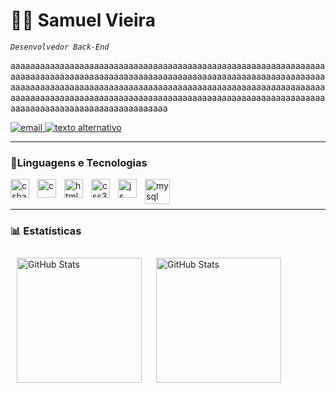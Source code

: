 # 👨‍💻 Samuel Vieira

*`Desenvolvedor Back-End`*

aaaaaaaaaaaaaaaaaaaaaaaaaaaaaaaaaaaaaaaaaaaaaaaaaaaaaaaaaaaaaaaaaaaaaaaaaaaaaaaaaaaaaaaaaaaaaaaaaaaaaaaaaaaaaaaaaaaaaaaaaaaaaaaaaaaaaaaaaaaaaaaaaaaaaaaaaaaaaaaaaaaaaaaaaaaaaaaaaaaaaaaaaaaaaaaaaaaaaaaaaaaaaaaaaaaaaaaaaaaaaaaaaaaaaaaaaaaaaaaaaaaaaaaaaaaaaaaaaaaaaaaaaaaaaaaaaaaaaaaaaaaaaaaa


<p align="left">
    <a href="mailto:samuel.pvieira.contato@gmail.com">
        <img 
            alt="email" 
            tittle="Texto texto" 
            src="https://custom-icon-badges.demolab.com/badge/Samuel_Vieira-black?style=for-the-badge&logo=mail&logoColor=white"/>
    </a>
    <a href="link">
        <img 
            alt="texto alternativo" 
            tittle="Texto texto" 
            src="https://custom-icon-badges.demolab.com/badge/Samuel_Vieira-0077B5?style=for-the-badge&logo=linkedin-svg&logoColor=white"/>
    </a>
    
</p>

---

### 🤖Linguagens e Tecnologias

<img 
    align="left"
    alt="csharp"
    tittle="C#"
    width="30px"
    style="padding-right: 10px;"
    src="https://cdn.jsdelivr.net/gh/devicons/devicon@latest/icons/csharp/csharp-original.svg" />

<img 
    align="left"
    alt="c"
    tittle="C"
    height="30px"
    style="padding-right: 10px;"
    src="https://upload.wikimedia.org/wikipedia/commons/thumb/1/18/C_Programming_Language.svg/380px-C_Programming_Language.svg.png?20201031132917" />

<img 
    align="left"
    alt="html5"
    tittle="HTML5"
    width="30px"
    style="padding-right: 10px;"
    src="https://cdn.jsdelivr.net/gh/devicons/devicon@latest/icons/html5/html5-original.svg" />

<img 
    align="left"
    alt="css3"
    tittle="CSS3"
    width="30px"
    style="padding-right: 10px;"
    src="https://cdn.jsdelivr.net/gh/devicons/devicon@latest/icons/css3/css3-original.svg" />
                           
<img 
    align="left"
    alt="js"
    tittle="JavaScript"
    width="30px"
    style="padding-right: 10px;"
    src="https://cdn.jsdelivr.net/gh/devicons/devicon@latest/icons/javascript/javascript-original.svg" />
          
<img 
    align="left"
    alt="mysql"
    tittle="MySQL"
    height="40px"
    style="padding-right: 10px;"
    src="https://cdn.jsdelivr.net/gh/devicons/devicon@latest/icons/mysql/mysql-original-wordmark.svg" />
          
          
       
          
<br/>
<br/>

---

### 📊 Estatísticas

<p>
    <img
    align="left"
    alt="GitHub Stats"
    height="200"
    style="padding: 10px;"
    src="https://github-readme-stats.vercel.app/api?username=samuel0021&show_icons=true&theme=tokyonight&locale=pt-br"
    />
    <img 
      align="left" 
      alt="GitHub Stats" 
      height="200" 
      style="padding: 10px;"
      src="https://github-readme-stats.vercel.app/api/top-langs/?username=samuel0021&theme=tokyonight&layout=compact&custom_title=Tecnologias&langs_count=9" 
    />
</p>

